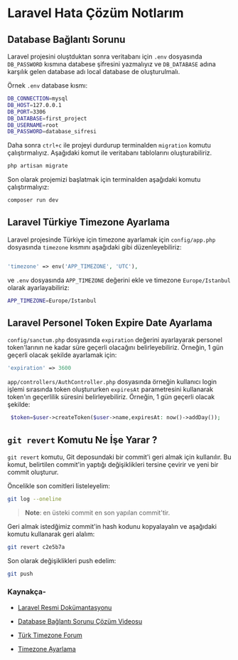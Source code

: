 # Laravel Hata Çözüm Notlarım

## Database Bağlantı Sorunu

Laravel projesini oluştduktan sonra veritabanı için `.env` dosyasında `DB_PASSWORD` kısmına databese şifresini yazmalıyız ve `DB_DATABASE` adına karşılık gelen database adı local database de oluşturulmalı.

Örnek `.env` database kısmı:

```bash
DB_CONNECTION=mysql
DB_HOST=127.0.0.1
DB_PORT=3306
DB_DATABASE=first_project
DB_USERNAME=root
DB_PASSWORD=database_sifresi
```

Daha sonra `ctrl+c` ile projeyi durdurup terminalden `migration` komutu çalıştırmalıyız. Aşağıdaki komut ile veritabanı tablolarını oluşturabiliriz.

```bash
php artisan migrate
```

Son olarak projemizi başlatmak için terminalden aşağıdaki komutu çalıştırmalıyız:

```bash
composer run dev
```

## Laravel Türkiye Timezone Ayarlama

Laravel projesinde Türkiye için timezone ayarlamak için `config/app.php` dosyasında `timezone` kısmını aşağıdaki gibi düzenleyebiliriz:

```php

'timezone' => env('APP_TIMEZONE', 'UTC'),
```

ve `.env` dosyasında `APP_TIMEZONE` değerini ekle ve timezone `Europe/Istanbul` olarak ayarlayabiliriz:

```bash
APP_TIMEZONE=Europe/Istanbul
```

## Laravel Personel Token Expire Date Ayarlama

`config/sanctum.php` dosyasında `expiration` değerini ayarlayarak personel token'larının ne kadar süre geçerli olacağını belirleyebiliriz. Örneğin, 1 gün geçerli olacak şekilde ayarlamak için:

```php
'expiration' => 3600
```

`app/controllers/AuthController.php` dosyasında örneğin kullanıcı login işlemi sırasında token oluştururken `expiresAt` parametresini kullanarak token'ın geçerlilik süresini belirleyebiliriz. Örneğin, 1 gün geçerli olacak şekilde:

```php
 $token=$user->createToken($user->name,expiresAt: now()->addDay());
```

## `git revert` Komutu Ne İşe Yarar ?

`git revert` komutu, Git deposundaki bir commit'i geri almak için kullanılır. Bu komut, belirtilen commit'in yaptığı değişiklikleri tersine çevirir ve yeni bir commit oluşturur.

Öncelikle son comitleri listeleyelim:

```bash
git log --oneline
```

> **Note**: en üsteki commit en son yapılan commit'tir.

Geri almak istedğimiz commit'in hash kodunu kopyalayalın ve aşağıdaki komutu kullanarak geri alalım:

```bash
git revert c2e5b7a
```

Son olarak değişiklikleri push edelim:

```bash
git push
```

### Kaynakça-

- [Laravel Resmi Dokümantasyonu](https://laravel.com/docs)

- [Database Bağlantı Sorunu Çözüm Videosu](https://www.youtube.com/watch?v=AppwyIBAs74&list=FLRi8LZ2PetKpAdDVN17oDxg)

- [Türk Timezone Forum](https://laravel.gen.tr/d/4164-local-timezone-ayari)

- [Timezone Ayarlama](https://docs.vultr.com/how-to-set-the-timezone-in-laravel)
